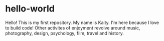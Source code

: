 # hello-world
Hello! This is my first repository.
My name is Kaity. I'm here because I love to build code!
Other activites of enjoyment revolve around music, photography, design, psychology, film, travel and history. 
